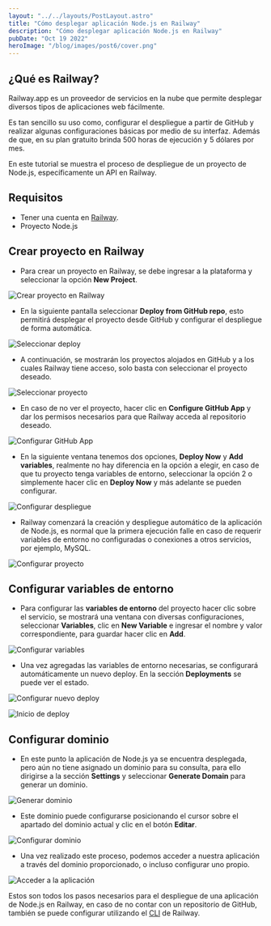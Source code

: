 ```yaml
---
layout: "../../layouts/PostLayout.astro"
title: "Cómo desplegar aplicación Node.js en Railway"
description: "Cómo desplegar aplicación Node.js en Railway"
pubDate: "Oct 19 2022"
heroImage: "/blog/images/post6/cover.png"
---
```


## ¿Qué es Railway?

Railway.app es un proveedor de servicios en la nube que permite desplegar diversos tipos de aplicaciones web fácilmente. 

Es tan sencillo su uso como, configurar el despliegue a partir de GitHub y realizar algunas configuraciones básicas por medio de su interfaz. Además de que, en su plan gratuito brinda 500 horas de ejecución y 5 dólares por mes. 

En este tutorial se muestra el proceso de despliegue de un proyecto de Node.js, específicamente un API en Railway. 


## Requisitos

- Tener una cuenta en [Railway](https://railway.app/).
- Proyecto Node.js

## Crear proyecto en Railway

* Para crear un proyecto en Railway, se debe ingresar a la plataforma y seleccionar la opción **New Project**. 

![Crear proyecto en Railway](/blog/images/post6/01.png)

* En la siguiente pantalla seleccionar **Deploy from GitHub repo**, esto permitirá desplegar el proyecto desde GitHub y configurar el despliegue de forma automática. 

![Seleccionar deploy](/blog/images/post6/02.png)

* A continuación, se mostrarán los proyectos alojados en GitHub y a los cuales Railway tiene acceso, solo basta con seleccionar el proyecto deseado. 

![Seleccionar proyecto](/blog/images/post6/03.png)

* En caso de no ver el proyecto, hacer clic en **Configure GitHub App** y dar los permisos necesarios para que Railway acceda al repositorio deseado. 

![Configurar GitHub App](/blog/images/post6/04.png)

* En la siguiente ventana tenemos dos opciones, **Deploy Now** y **Add variables**, realmente no hay diferencia en la opción a elegir, en caso de que tu proyecto tenga variables de entorno, seleccionar la opción 2 o simplemente hacer clic en **Deploy Now** y más adelante se pueden configurar. 

![Configurar despliegue](/blog/images/post6/05.png)

* Railway comenzará la creación y despliegue automático de la aplicación de Node.js, es normal que la primera ejecución falle en caso de requerir variables de entorno no configuradas o conexiones a otros servicios, por ejemplo, MySQL. 

![Configurar proyecto](/blog/images/post6/06.png)

## Configurar variables de entorno

* Para configurar las **variables de entorno** del proyecto hacer clic sobre el servicio, se mostrará una ventana con diversas configuraciones, seleccionar **Variables**, clic en **New Variable** e ingresar el nombre y valor correspondiente, para guardar hacer clic en **Add**.

![Configurar variables](/blog/images/post6/07.png)

* Una vez agregadas las variables de entorno necesarias, se configurará automáticamente un nuevo deploy. En la sección **Deployments** se puede ver el estado. 

![Configurar nuevo deploy](/blog/images/post6/08.png)

![Inicio de deploy](/blog/images/post6/09.png)

## Configurar dominio

* En este punto la aplicación de Node.js ya se encuentra desplegada, pero aún no tiene asignado un dominio para su consulta, para ello dirigirse a la sección **Settings** y seleccionar **Generate Domain** para generar un dominio. 

![Generar dominio](/blog/images/post6/10.png)

* Este dominio puede configurarse posicionando el cursor sobre el apartado del dominio actual y clic en el botón **Editar**. 

![Configurar dominio](/blog/images/post6/11.png)

* Una vez realizado este proceso, podemos acceder a nuestra aplicación a través del dominio proporcionado, o incluso configurar uno propio. 

![Acceder a la aplicación](/blog/images/post6/12.png)

Estos son todos los pasos necesarios para el despliegue de una aplicación de Node.js en Railway, en caso de no contar con un repositorio de GitHub, también se puede configurar utilizando el [CLI]( https://docs.railway.app//develop/cli) de Railway. 